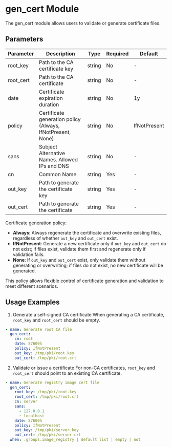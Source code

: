 # gen_cert Module

The gen_cert module allows users to validate or generate certificate files.

## Parameters

| Parameter | Description | Type | Required | Default |
|-----------|------------|------|---------|---------|
| root_key | Path to the CA certificate key | string | No | - |
| root_cert | Path to the CA certificate | string | No | - |
| date | Certificate expiration duration | string | No | 1y |
| policy | Certificate generation policy (Always, IfNotPresent, None) | string | No | IfNotPresent |
| sans | Subject Alternative Names. Allowed IPs and DNS | string | No | - |
| cn | Common Name | string | Yes | - |
| out_key | Path to generate the certificate key | string | Yes | - |
| out_cert | Path to generate the certificate | string | Yes | - |

Certificate generation policy:

- **Always**: Always regenerate the certificate and overwrite existing files, regardless of whether `out_key` and `out_cert` exist.
- **IfNotPresent**: Generate a new certificate only if `out_key` and `out_cert` do not exist; if files exist, validate them first and regenerate only if validation fails.
- **None**: If `out_key` and `out_cert` exist, only validate them without generating or overwriting; if files do not exist, no new certificate will be generated.

This policy allows flexible control of certificate generation and validation to meet different scenarios.

## Usage Examples

1. Generate a self-signed CA certificate
When generating a CA certificate, `root_key` and `root_cert` should be empty.
```yaml
- name: Generate root CA file
  gen_cert:
    cn: root
    date: 87600h
    policy: IfNotPresent
    out_key: /tmp/pki/root.key
    out_cert: /tmp/pki/root.crt
```

2. Validate or issue a certificate
For non-CA certificates, `root_key` and `root_cert` should point to an existing CA certificate.
```yaml
- name: Generate registry image cert file
  gen_cert:
    root_key: /tmp/pki/root.key
    root_cert: /tmp/pki/root.crt
    cn: server
    sans:
      - 127.0.0.1
      - localhost
    date: 87600h
    policy: IfNotPresent
    out_key: /tmp/pki/server.key
    out_cert: /tmp/pki/server.crt
  when: .groups.image_registry | default list | empty | not
```